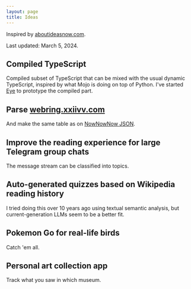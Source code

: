 ```yaml
---
layout: page
title: Ideas
---
```


Inspired by [aboutideasnow.com](https://aboutideasnow.com/about).

Last updated: March 5, 2024.

## Compiled TypeScript

Compiled subset of TypeScript that can be mixed with the usual dynamic TypeScript, inspired by what Mojo is doing on top of Python. I've started [Eye](https://github.com/agentcooper/eye) to prototype the compiled part.

## Parse [webring.xxiivv.com](http://webring.xxiivv.com)

And make the same table as on [NowNowNow JSON](https://github.com/agentcooper/nownownow-json).

## Improve the reading experience for large Telegram group chats

The message stream can be classified into topics.

## Auto-generated quizzes based on Wikipedia reading history

I tried doing this over 10 years ago using textual semantic analysis, but current-generation LLMs seem to be a better fit.

## Pokemon Go for real-life birds

Catch 'em all.

## Personal art collection app

Track what you saw in which museum.